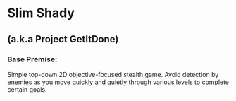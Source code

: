# Slim Shady
## (a.k.a Project GetItDone)

### Base Premise:
Simple top-down 2D objective-focused stealth game. Avoid detection by enemies as you move quickly and quietly through various levels to complete certain goals. 
